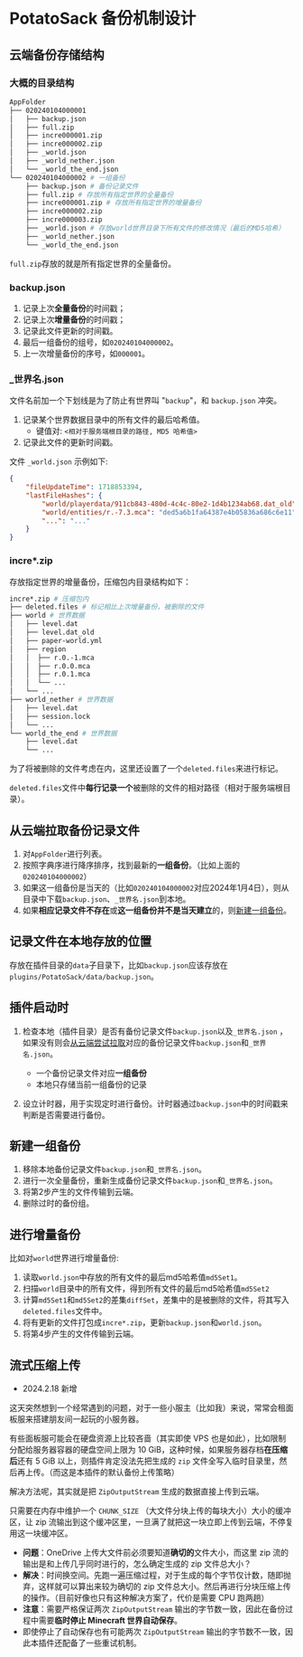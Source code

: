 # PotatoSack 备份机制设计

## 云端备份存储结构

### 大概的目录结构

```bash
AppFolder
├── 020240104000001
│   ├── backup.json
│   ├── full.zip
│   ├── incre000001.zip
│   ├── incre000002.zip
│   ├── _world.json
│   ├── _world_nether.json
│   └── _world_the_end.json
└── 020240104000002 # 一组备份
    ├── backup.json # 备份记录文件
    ├── full.zip # 存放所有指定世界的全量备份
    ├── incre000001.zip # 存放所有指定世界的增量备份
    ├── incre000002.zip
    ├── incre000003.zip
    ├── _world.json # 存放world世界目录下所有文件的修改情况（最后的MD5哈希）
    ├── _world_nether.json
    └── _world_the_end.json
```

`full.zip`存放的就是所有指定世界的全量备份。

### backup.json

1. 记录上次**全量备份**的时间戳；
2. 记录上次**增量备份**的时间戳；
3. 记录此文件更新的时间戳。
4. 最后一组备份的组号，如`020240104000002`。
5. 上一次增量备份的序号，如`000001`。

### _世界名.json

文件名前加一个下划线是为了防止有世界叫 "`backup`"，和 `backup.json` 冲突。

1. 记录某个世界数据目录中的所有文件的最后哈希值。
   * 键值对: `<相对于服务端根目录的路径, MD5 哈希值>`
2. 记录此文件的更新时间戳。

文件 `_world.json` 示例如下:  

```json
{
    "fileUpdateTime": 1718853394,
    "lastFileHashes": {
        "world/playerdata/911cb843-480d-4c4c-80e2-1d4b1234ab68.dat_old": "8e61dc5106573480912f8f1f73c050ba",
        "world/entities/r.-7.3.mca": "ded5a6b1fa64387e4b05836a686c6e11",
        "...": "..."
    }
}
```

### incre*.zip

存放指定世界的增量备份，压缩包内目录结构如下：

```bash
incre*.zip # 压缩包内
├── deleted.files # 标记相比上次增量备份，被删除的文件
├── world # 世界数据
│   ├── level.dat
│   ├── level.dat_old
│   ├── paper-world.yml
│   ├── region
│   │  ├── r.0.-1.mca
│   │  ├── r.0.0.mca
│   │  ├── r.0.1.mca
│   │  └── ...
│   └── ...
├── world_nether # 世界数据
│   ├── level.dat
│   ├── session.lock
│   └── ...
└── world_the_end # 世界数据
    ├── level.dat
    └── ...
```

为了将被删除的文件考虑在内，这里还设置了一个`deleted.files`来进行标记。

`deleted.files`文件中**每行记录一个**被删除的文件的相对路径（相对于服务端根目录）。

## 从云端拉取备份记录文件

1. 对`AppFolder`进行列表。
2. 按照字典序进行降序排序，找到最新的**一组备份**。（比如上面的`020240104000002`）
3. 如果这一组备份是当天的（比如`020240104000002`对应2024年1月4日），则从目录中下载`backup.json`、`_世界名.json`到本地。
4. 如果**相应记录文件不存在**或**这一组备份并不是当天建立**的，则[新建一组备份](#新建一组备份)。

## 记录文件在本地存放的位置

存放在插件目录的`data`子目录下，比如`backup.json`应该存放在`plugins/PotatoSack/data/backup.json`。

## 插件启动时

1. 检查本地（插件目录）是否有备份记录文件`backup.json`以及`_世界名.json`
   ，如果没有则会[从云端尝试拉取](#从云端拉取备份记录文件)对应的备份记录文件`backup.json`和`_世界名.json`。
    - 一个备份记录文件对应**一组备份**
    - 本地只存储当前一组备份的记录

2. 设立计时器，用于实现定时进行备份。计时器通过`backup.json`中的时间戳来判断是否需要进行备份。

## 新建一组备份

1. 移除本地备份记录文件`backup.json`和`_世界名.json`。
2. 进行一次全量备份，重新生成备份记录文件`backup.json`和`_世界名.json`。
3. 将第2步产生的文件传输到云端。
4. 删除过时的备份组。

## 进行增量备份

比如对`world`世界进行增量备份:

1. 读取`world.json`中存放的所有文件的最后md5哈希值`md5Set1`。
2. 扫描`world`目录中的所有文件，得到所有文件的最后md5哈希值`md5Set2`
3. 计算`md5Set1`和`md5Set2`的差集`diffSet`，差集中的是被删除的文件，将其写入`deleted.files`文件中。
4. 将有更新的文件打包成`incre*.zip`，更新`backup.json`和`world.json`。
5. 将第4步产生的文件传输到云端。

## 流式压缩上传 

* 2024.2.18 新增  

这天突然想到一个经常遇到的问题，对于一些小服主（比如我）来说，常常会租面板服来搭建朋友间一起玩的小服务器。  

有些面板服可能会在硬盘资源上比较吝啬（其实即使 VPS 也是如此），比如限制分配给服务器容器的硬盘空间上限为 10 GiB，这种时候，如果服务器存档**在压缩后**还有 5 GiB 以上，则插件肯定没法先把生成的 `zip` 文件全写入临时目录里，然后再上传。（而这是本插件的默认备份上传策略）  

解决方法呢，其实就是把 `ZipOutputStream` 生成的数据直接上传到云端。  

只需要在内存中维护一个 `CHUNK_SIZE` （大文件分块上传的每块大小）大小的缓冲区，让 zip 流输出到这个缓冲区里，一旦满了就把这一块立即上传到云端，不停复用这一块缓冲区。  

* **问题**：OneDrive 上传大文件前必须要知道**确切的**文件大小，而这里 zip 流的输出是和上传几乎同时进行的，怎么确定生成的 zip 文件总大小？  
* **解决**：时间换空间。先跑一遍压缩过程，对于生成的每个字节仅计数，随即抛弃，这样就可以算出来较为确切的 zip 文件总大小。然后再进行分块压缩上传的操作。（目前好像也只有这种解决方案了，代价是需要 CPU 跑两趟）  
* **注意**：需要严格保证两次 `ZipOutputStream` 输出的字节数一致，因此在备份过程中需要**临时停止 Minecraft 世界自动保存**。  
* 即使停止了自动保存也有可能两次 `ZipOutputStream` 输出的字节数不一致，因此本插件还配备了一些重试机制。